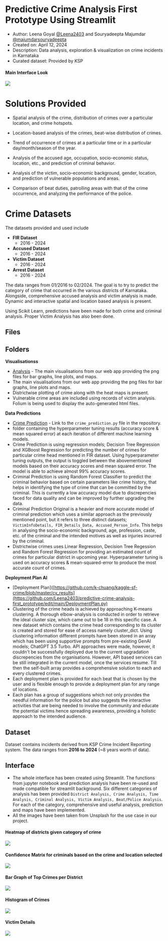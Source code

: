 # Predictive Crime Analysis First Prototype Using Streamlit
* Author: Leena Goyal [@Leena2403](https://www.github.com/Leena2403) and Souryadeepta Majumdar [@majumdarsouryadeepta](https://www.github.com/majumdarsouryadeepta)
* Created on: April 12, 2024
* Description: Data analysis, exploration & visualization on crime incidents in Karnataka
* Curated dataset: Provided by KSP


#### Main Interface Look 
![](Visualisations/interface%20look.png?raw=true)
  

# Solutions Provided

- Spatial analysis of the crime, distribution of crimes over a particular location, and crime hotspots.

- Location-based analysis of the crimes, beat-wise distribution of crimes.

- Trend of occurrence of crimes at a particular time or in a particular day/month/season of the year.

- Analysis of the accused age, occupation, socio-economic status, location, etc., and prediction of criminal behavior.

- Analysis of the victim, socio-economic background, gender, location, and prediction of vulnerable populations and areas.

- Comparison of beat duties, patrolling areas with that of the crime occurrence, and analyzing the performance of the police.


# Crime Datasets

The datasets provided and used include 

- **FIR Dataset**
    - 2016 - 2024
- **Accused Dataset**
    - 2016 - 2024
- **Victim Dataset**
    - 2016 - 2024
- **Arrest Dataset**
    - 2016 - 2024
  

The data ranges from 01/2016 to 02/2024. The goal is to try to predict the category of crime that occurred in the various districts of Karnataka. Alongside, comprehensive accused analysis and victim analysis is made. Dynamic and interactive spatial and location based analysis is present.

Using Scikit Learn, predictions have been made for both crime and criminal analysis. Proper Victim Analysis has also been done.

## Files

## Folders
**Visualisationss**
- [Analysis](https://github.com/Leena2403/predictive-crime-analysis-first_prototype/tree/main/Visualisations) - The main visualisations from our web app providing the png files for bar graphs, line plots, and maps.
 - The main visualisations from our web app providing the png files for bar graphs, line plots and maps.
- Districtwise plotting of crime along with the heat maps is present.
- Vulnerable crime areas are included using records of victim analysis. Folium is being used to display the auto-generated html files.

**Data Predictions**

- [Crime Prediction](https://github.com/Leena2403/predictive-crime-analysis-first_prototype/blob/main/crime_prediction.py) - Link to the `crime_prediction.py` file in the repository.
 - folder containing the hyperparameter tuning results (accuracy score & mean squared error) at each iteration of different machine learning models.
- Crime Prediction is using regression models; Decision Tree Regression and XGBoost Regression for predicting the number of crimes for particular crime head mentioned in FIR dataset. Using hyperparameter tuning outputs, the output is toggled between the abovementioned models based on their accuracy scores and mean squared error. The model is able to achieve almost 99% accuracy scores.
- Criminal Prediction is using Random Forest Classifier to predict the criminal behavior based on certain parameters like crime history, that helps in identifying the type of crime that can be committed by the criminal. This is currently a low accuracy model due to discrepencies faced for data quality and can be improved by further upgrading the data.
- Criminal Prediction Original is a heavier and more accurate model of criminal prediction which uses a similar approach as the previously mentioned point, but it refers to three distinct datasets; `VictimInfoDetails, FIR_Details_Data, Accused_Person_Info`. This helps in analysing the socio-economic background, age, profession, caste, etc. of the criminal and the intended motives as well as injuries incurred by the criminal.
- Districtwise crimes uses Linear Regression, Decision Tree Regession and Random Forest Regression for providing an estimated count of crimes for particular district in upcoming year. Hyperparameter tuning is used on accuracy scores & mean-squared-error to produce the most accurate count of crimes.

**Deployment Plan AI**

- [Deployment Plan]([https://github.com/k-chuang/kaggle-sf-crime/blob/master/cv_results](https://github.com/Leena2403/predictive-crime-analysis-first_prototype/edit/main/DeploymentPlan.py)
- Clustering of the crime heads is achieved by approaching K-means clustering. A thorough elbow-analysis is conducted in order to retrieve the ideal cluster size, which came out to be 18 in this specific case. A new dataset which contains the crime head corresponding to its cluster is created and stored for ease of access namely cluster_dict. Using clustering information different prompts have been stored in an array which has been using supportive prompts from pre-existing GenAI models; ChatGPT 3.5 Turbo. API approaches were made, however, it couldn't be successfully deployed due to the current upgradation discrepencies from the organisations. However, API based services can be still integrated in the current model, once the services resume. Till then the self-built array provides a comprehensive solution to each and every clustered crimes.
- Each deployment plan is provided for each beat that is chosen by the user and is flexible enough to provide a deployment plan for any range of locations.
- Each plan has a group of suggestions which not only provides the needful information for the police but also suggests the interactive activities that are being needed to involve the community and educate the potential victims hence spreading awareness, providing a holistic approach to the intended audience.

## Dataset
Dataset contains incidents derived from KSP Crime Incident Reporting system. The data ranges from **2016 to 2024** (~8 years worth of data). 

## Interface
- The whole interface has been created using Streamlit. The functions from jupyter notebook and prediction analysis have been re-used and made compatible for streamlit background. Six different categories of analysis has been provided `District Analysis, Crime Analysis, Time Analysis, Criminal Analysis, Victim Analysis, Beat/Police Analysis`. For each of the category, comprehensive and useful analysis, prediction and maps have been implemented.
- All the images have been taken from Unsplash for the use case in our project.


#### Heatmap of districts given category of crime
![](Visualisations/dist_heat_map.png?raw=true)

#### Confidence Matrix for criminals based on the crime and location selected
![](Visualisations/confidence%20matrix.png?raw=true)

#### Bar Graph of Top Crimes per District
![](Visualisations/crime_per_year_district.jpg?raw=true)

#### Histogram of Crimes
![](Visualisations/hist_crimes.png?raw=true)

#### Victim Details 
![](Visualisations/victim%20details.png)










